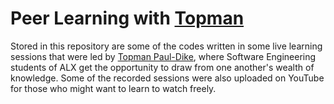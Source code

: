# Peer Learning with [Topman](https://github.com/tpauldike)
Stored in this repository are some of the codes written in some live learning sessions that were led by [Topman Paul-Dike](https://github.com/tpauldike), where Software Engineering students of ALX get the opportunity to draw from one another's wealth of knowledge. Some of the recorded sessions were also uploaded on YouTube for those who might want to learn to watch freely.
